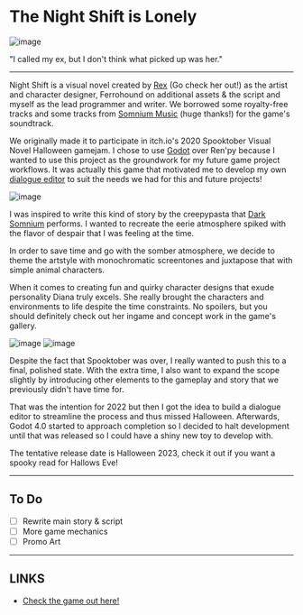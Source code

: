 # The Night Shift is Lonely

![image](/projects/night-shift/title_screen.png "Night Shift's Title Screen")

"I called my ex, but I don't think what picked up was her."

---

Night Shift is a visual novel created by [Rex](https://twitter.com/rrrekkusu) (Go check her out!) as the artist and character designer, Ferrohound on additional assets & the script and myself as the lead programmer and writer. We borrowed some royalty-free tracks and some tracks from [Somnium Music](https://www.youtube.com/@SomniumMusic) (huge thanks!) for the game's soundtrack.

We originally made it to participate in itch.io's 2020 Spooktober Visual Novel Halloween gamejam. I chose to use [Godot](https://godotengine.org/) over Ren'py because I wanted to use this project as the groundwork for my future game project workflows. It was actually this game that motivated me to develop my own [dialogue editor](/projects/dialogue) to suit the needs we had for this and future projects!

![image](/projects/night-shift/01.png 'Example Screenshot')

I was inspired to write this kind of story by the creepypasta that [Dark Somnium](https://www.youtube.com/c/thedarksomnium) performs. I wanted to recreate the eerie atmosphere spiked with the flavor of despair that I was feeling at the time.

In order to save time and go with the somber atmosphere, we decide to theme the artstyle with monochromatic screentones and juxtapose that with simple animal characters.

When it comes to creating fun and quirky character designs that exude personality Diana truly excels. She really brought the characters and environments to life despite the time constraints.
No spoilers, but you should definitely check out her ingame and concept work in the game's gallery.

![image](/projects/night-shift/characters.JPG 'Background Characters')
![image](/projects/night-shift/bathroom.JPG 'Background Sketch')


Despite the fact that Spooktober was over, I really wanted to push this to a final, polished state. With the extra time, I also want to expand the scope slightly by introducing other elements to the gameplay and story that we previously didn't have time for.

That was the intention for 2022 but then I got the idea to build a dialogue editor to streamline the process and thus missed Halloween. Afterwards, Godot 4.0 started to approach completion so I decided to halt development until that was released so I could have a shiny new toy to develop with. 

The tentative release date is Halloween 2023, check it out if you want a spooky read for Hallows Eve!

---

## To Do

-   [ ] Rewrite main story & script
-   [ ] More game mechanics
-   [ ] Promo Art

---

## LINKS

-   [Check the game out here!](https://ferrohound.itch.io/the-night-shift-is-lonely)
